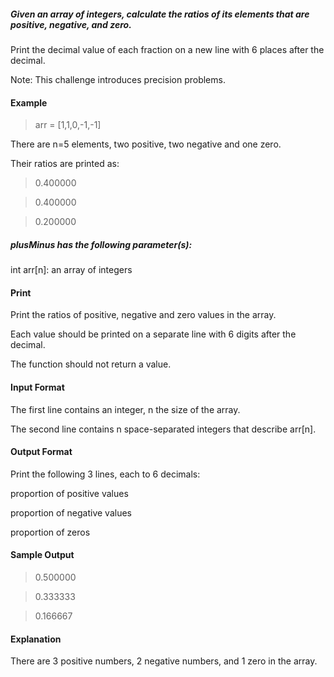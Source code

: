 
##### Given an array of integers, calculate the ratios of its elements that are positive, negative, and zero. 

Print the decimal value of each fraction on a new line with 6 places after the decimal.

Note: This challenge introduces precision problems. 

#### Example

> arr = [1,1,0,-1,-1]

There are n=5 elements, two positive, two negative and one zero. 

Their ratios are printed as:

> 0.400000

> 0.400000

> 0.200000


##### plusMinus has the following parameter(s):

int arr[n]: an array of integers

#### Print

Print the ratios of positive, negative and zero values in the array. 

Each value should be printed on a separate line with 6 digits after the decimal. 

The function should not return a value.

#### Input Format

The first line contains an integer, n the size of the array.

The second line contains n space-separated integers that describe arr[n].

#### Output Format

Print the following 3 lines, each to 6 decimals:

proportion of positive values

proportion of negative values

proportion of zeros

#### Sample Output

> 0.500000

> 0.333333

> 0.166667

#### Explanation

There are 3 positive numbers, 2 negative numbers, and 1 zero in the array.
